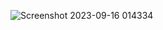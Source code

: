 

![Screenshot 2023-09-16 014334](https://github.com/avneesh9908/corona-representation-map/assets/94961491/cfe9bdc4-40e6-438b-9352-abf0fc3d3168)
